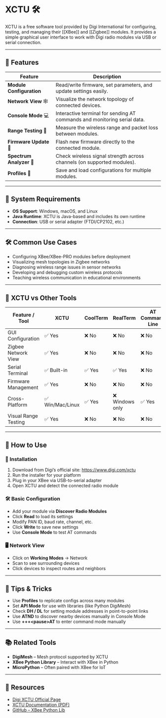 # XCTU 🛠️

XCTU is a free software tool provided by Digi International for configuring, testing, and managing their [[XBee]] and [[Zigbee]] modules. It provides a simple graphical user interface to work with Digi radio modules via USB or serial connection.

---

## 🚀 Features

| Feature                     | Description                                                                 |
|----------------------------|-----------------------------------------------------------------------------|
| **Module Configuration**   | Read/write firmware, set parameters, and update settings easily.            |
| **Network View** 🕸️         | Visualize the network topology of connected devices.                         |
| **Console Mode** 💻         | Interactive terminal for sending AT commands and monitoring serial data.     |
| **Range Testing** 📶        | Measure the wireless range and packet loss between modules.                  |
| **Firmware Update** 🔁     | Flash new firmware directly to the connected module.                         |
| **Spectrum Analyzer** 📡    | Check wireless signal strength across channels (on supported modules).       |
| **Profiles** 🧩             | Save and load configurations for multiple modules.                           |

---

## 🧰 System Requirements

- **OS Support**: Windows, macOS, and Linux
- **Java Runtime**: XCTU is Java-based and includes its own runtime
- **Connection**: USB or serial adapter (FTDI/CP2102, etc.)

---

## 🛠️ Common Use Cases

- Configuring XBee/XBee-PRO modules before deployment  
- Visualizing mesh topologies in Zigbee networks  
- Diagnosing wireless range issues in sensor networks  
- Developing and debugging custom wireless protocols  
- Teaching wireless communication in educational environments

---

## 🔁 XCTU vs Other Tools

| Feature / Tool        | **XCTU**                            | **CoolTerm**         | **RealTerm**       | **AT Command Line** |
|-----------------------|-------------------------------------|----------------------|--------------------|----------------------|
| GUI Configuration     | ✅ Yes                              | ❌ No                | ❌ No              | ❌ No                |
| Zigbee Network View   | ✅ Yes                              | ❌ No                | ❌ No              | ❌ No                |
| Serial Terminal       | ✅ Built-in                         | ✅ Yes               | ✅ Yes             | ❌ No                |
| Firmware Management   | ✅ Yes                              | ❌ No                | ❌ No              | ❌ No                |
| Cross-Platform        | ✅ Win/Mac/Linux                    | ✅ Yes               | ❌ Windows only    | ✅ Yes               |
| Visual Range Testing  | ✅ Yes                              | ❌ No                | ❌ No              | ❌ No                |

---

## 🔌 How to Use

### 🔧 Installation

1. Download from Digi’s official site: https://www.digi.com/xctu
2. Run the installer for your platform
3. Plug in your XBee via USB-to-serial adapter
4. Open XCTU and detect the connected radio module

### 🛠️ Basic Configuration

- Add your module via **Discover Radio Modules**
- Click **Read** to load its settings
- Modify PAN ID, baud rate, channel, etc.
- Click **Write** to save new settings
- Use **Console Mode** to test AT commands

### 🖥️ Network View

- Click on **Working Modes** → Network
- Scan to see surrounding devices
- Click devices to inspect routes and neighbors

---

## 🧪 Tips & Tricks

- Use **Profiles** to replicate configs across many modules  
- Set **API Mode** for use with libraries (like Python DigiMesh)  
- Check **DH / DL** for setting module addresses in point-to-point links  
- Use **ATND** to discover nearby devices manually in Console Mode  
- Use **+++\<pause\>AT** to enter command mode manually

---

## 📚 Related Tools

- **DigiMesh** – Mesh protocol supported by XCTU  
- **XBee Python Library** – Interact with XBee in Python  
- **MicroPython** – Often paired with XBee for IoT  

---

## 📎 Resources

- [Digi XCTU Official Page](https://www.digi.com/products/embedded-systems/digi-xbee/digi-xbee-tools/xctu)
- [XCTU Documentation (PDF)](https://www.digi.com/resources/documentation/digidocs/)
- [GitHub – XBee Python Lib](https://github.com/digidotcom/xbee-python)
